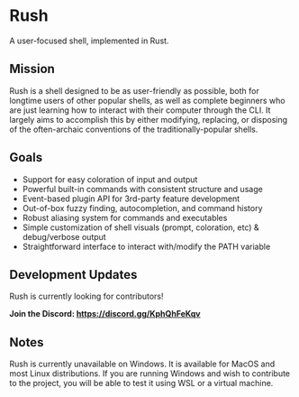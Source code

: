 # Rush
A user-focused shell, implemented in Rust.

## Mission
Rush is a shell designed to be as user-friendly as possible, both for longtime users of other
popular shells, as well as complete beginners who are just learning how to interact with their
computer through the CLI. It largely aims to accomplish this by either modifying, replacing, or
disposing of the often-archaic conventions of the traditionally-popular shells.

## Goals
- Support for easy coloration of input and output
- Powerful built-in commands with consistent structure and usage
- Event-based plugin API for 3rd-party feature development
- Out-of-box fuzzy finding, autocompletion, and command history
- Robust aliasing system for commands and executables
- Simple customization of shell visuals (prompt, coloration, etc) & debug/verbose output
- Straightforward interface to interact with/modify the PATH variable

## Development Updates
Rush is currently looking for contributors!

**Join the Discord: https://discord.gg/KphQhFeKqv**

## Notes
Rush is currently unavailable on Windows. It is available for MacOS and most Linux distributions. If
you are running Windows and wish to contribute to the project, you will be able to test it using WSL
or a virtual machine.
